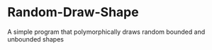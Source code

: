 Random-Draw-Shape
=================

A simple program that polymorphically draws random bounded and unbounded shapes
